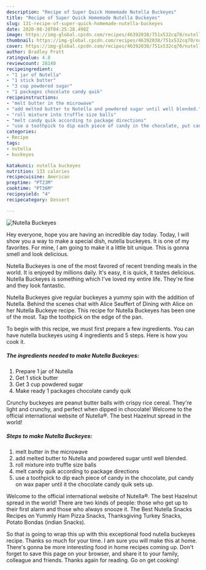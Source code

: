 ```yaml
---
description: "Recipe of Super Quick Homemade Nutella Buckeyes"
title: "Recipe of Super Quick Homemade Nutella Buckeyes"
slug: 131-recipe-of-super-quick-homemade-nutella-buckeyes
date: 2020-08-28T04:25:28.498Z
image: https://img-global.cpcdn.com/recipes/46392038/751x532cq70/nutella-buckeyes-recipe-main-photo.jpg
thumbnail: https://img-global.cpcdn.com/recipes/46392038/751x532cq70/nutella-buckeyes-recipe-main-photo.jpg
cover: https://img-global.cpcdn.com/recipes/46392038/751x532cq70/nutella-buckeyes-recipe-main-photo.jpg
author: Bradley Pratt
ratingvalue: 4.8
reviewcount: 28140
recipeingredient:
- "1 jar of Nutella"
- "1 stick butter"
- "3 cup powdered sugar"
- "1 packages chocolate candy quik"
recipeinstructions:
- "melt butter in the microwave"
- "add melted butter to Nutella and powdered sugar until well blended."
- "roll mixture into truffle size balls"
- "melt candy quik according to package directions"
- "use a toothpick to dip each piece of candy in the chocolate, put candy on wax paper until it the chocolate candy quik sets up."
categories:
- Recipe
tags:
- nutella
- buckeyes

katakunci: nutella buckeyes 
nutrition: 133 calories
recipecuisine: American
preptime: "PT23M"
cooktime: "PT36M"
recipeyield: "4"
recipecategory: Dessert

---
```



![Nutella Buckeyes](https://img-global.cpcdn.com/recipes/46392038/751x532cq70/nutella-buckeyes-recipe-main-photo.jpg)

Hey everyone, hope you are having an incredible day today. Today, I will show you a way to make a special dish, nutella buckeyes. It is one of my favorites. For mine, I am going to make it a little bit unique. This is gonna smell and look delicious.

Nutella Buckeyes is one of the most favored of recent trending meals in the world. It is enjoyed by millions daily. It's easy, it is quick, it tastes delicious. Nutella Buckeyes is something which I've loved my entire life. They're fine and they look fantastic.

Nutella Buckeyes give regular buckeyes a yummy spin with the addition of Nutella. Behind the scenes chat with Alice Seuffert of Dining with Alice on her Nutella Buckeye recipe. This recipe for Nutella Buckeyes has been one of the most. Tap the toothpick on the edge of the pan.


To begin with this recipe, we must first prepare a few ingredients. You can have nutella buckeyes using 4 ingredients and 5 steps. Here is how you cook it.

<!--inarticleads1-->

##### The ingredients needed to make Nutella Buckeyes:

1. Prepare 1 jar of Nutella
1. Get 1 stick butter
1. Get 3 cup powdered sugar
1. Make ready 1 packages chocolate candy quik


Crunchy buckeyes are peanut butter balls with crispy rice cereal. They&#39;re light and crunchy, and perfect when dipped in chocolate! Welcome to the official international website of Nutella®. The best Hazelnut spread in the world! 

<!--inarticleads2-->

##### Steps to make Nutella Buckeyes:

1. melt butter in the microwave
1. add melted butter to Nutella and powdered sugar until well blended.
1. roll mixture into truffle size balls
1. melt candy quik according to package directions
1. use a toothpick to dip each piece of candy in the chocolate, put candy on wax paper until it the chocolate candy quik sets up.


Welcome to the official international website of Nutella®. The best Hazelnut spread in the world! There are two kinds of people: those who get up to their first alarm and those who always snooze it. The Best Nutella Snacks Recipes on Yummly Ham Pizza Snacks, Thanksgiving Turkey Snacks, Potato Bondas (indian Snacks). 

So that is going to wrap this up with this exceptional food nutella buckeyes recipe. Thanks so much for your time. I am sure you will make this at home. There's gonna be more interesting food in home recipes coming up. Don't forget to save this page on your browser, and share it to your family, colleague and friends. Thanks again for reading. Go on get cooking!

